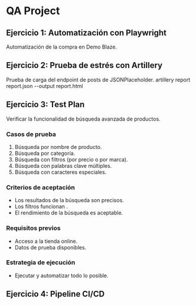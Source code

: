 # QA Project

## Ejercicio 1: Automatización con Playwright

Automatización de la compra en Demo Blaze.

## Ejercicio 2: Prueba de estrés con Artillery

Prueba de carga del endpoint de posts de JSONPlaceholder.
artillery report report.json --output report.html

## Ejercicio 3: Test Plan

Verificar la funcionalidad de búsqueda avanzada de productos.

### Casos de prueba

1.  Búsqueda por nombre de producto.
2.  Búsqueda por categoría.
3.  Búsqueda con filtros (por precio o por marca).
4.  Búsqueda con palabras clave múltiples.
5.  Búsqueda con caracteres especiales.

### Criterios de aceptación

* Los resultados de la búsqueda son precisos.
* Los filtros funcionan .
* El rendimiento de la búsqueda es aceptable.

### Requisitos previos

* Acceso a la tienda online.
* Datos de prueba disponibles.

### Estrategia de ejecución

* Ejecutar y automatizar todo lo posible.

## Ejercicio 4: Pipeline CI/CD